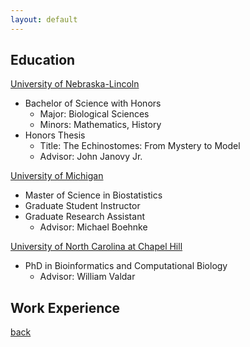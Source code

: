 ```yaml
---
layout: default
---
```


## Education

[University of Nebraska-Lincoln](https://www.unl.edu/)
* Bachelor of Science with Honors
  * Major: Biological Sciences
  * Minors: Mathematics, History
* Honors Thesis
  * Title: The Echinostomes: From Mystery to Model
  * Advisor: John Janovy Jr.

[University of Michigan](https://umich.edu/)
* Master of Science in Biostatistics
* Graduate Student Instructor
* Graduate Research Assistant
  * Advisor: Michael Boehnke

[University of North Carolina at Chapel Hill](https://www.unc.edu/)
* PhD in Bioinformatics and Computational Biology
  * Advisor: William Valdar

## Work Experience

[back](./)
